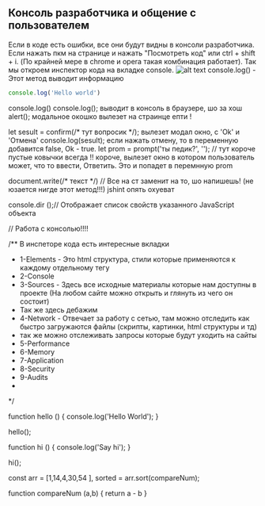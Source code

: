 ## Консоль разработчика и общение с пользователем ##

Если в коде есть ошибки, все они будут видны в консоли разработчика.
Если нажать пкм на странице и нажать "Посмотреть код" или ctrl + shift + i. (По крайней мере в chrome и opera такая комбинация работает).
Так мы откроем инспектор кода на вкладке console.
![alt text](https://github.com/Aquariids/MyJS/blob/main/app/img/console.png)
console.log() - Этот метод выводит информацию 
```javaScript
console.log('Hello world') 
```

console.log()
console.log();  выводит в консоль в браузере, шо за хош
alert();  модальное окошко вылезет на страинце епти !

let sesult = confirm(/* тут вопросик */);   вылезет модал окно, с 'Ok' и 'Отмена' 
console.log(sesult);
если нажать отмену, то в переменную добавится false, Ok - true. 
let prom = prompt('ты педик?', ''); // тут короче пустые ковычки всегда !! 
короче, вылезет окно в котором пользователь может, что то ввести, Ответить.
Это и попадет в перемнную prom

document.write(/* текст */) // Все на ст заменит на то, шо напишешь! (не юзается нигде этот метод!!!) jshint опять охуеват

console.dir ();// Отображает список свойств указанного JavaScript объекта





//                                                      Работа с консолью!!!!


/**            В инспеторе кода есть интересные вкладки
 * 1-Elements - Это html структура, стили которые применяются к каждому отдельному тегу
 * 2-Console
 * 3-Sources -  Здесь все исходные материалы которые нам доступны в проекте (На любом сайте можно открыть и глянуть из чего он состоит)
 * Так же здесь дебажим
 * 4-Network - Отвечает за работу с сетью, там можно отследить как быстро загружаются файлы (скрипты, картинки, html структуры и тд)
 *  так же можно отслеживать запросы которые будут уходить на сайты
 * 5-Performance
 * 6-Memory
 * 7-Application
 * 8-Security
 * 9-Audits
 * 
 */


function hello () {
    console.log('Hello World');
}

hello();

function hi () {
    console.log('Say hi');
}

hi();

const arr = [1,14,4,30,54 ],
        sorted = arr.sort(compareNum);

function compareNum (a,b) {
    return a - b
}
